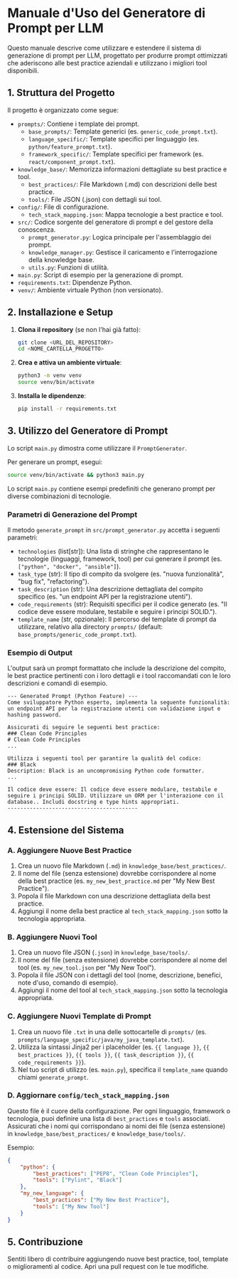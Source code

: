 # Manuale d'Uso del Generatore di Prompt per LLM

Questo manuale descrive come utilizzare e estendere il sistema di generazione di prompt per LLM, progettato per produrre prompt ottimizzati che aderiscono alle best practice aziendali e utilizzano i migliori tool disponibili.

## 1. Struttura del Progetto

Il progetto è organizzato come segue:

-   `prompts/`: Contiene i template dei prompt.
    -   `base_prompts/`: Template generici (es. `generic_code_prompt.txt`).
    -   `language_specific/`: Template specifici per linguaggio (es. `python/feature_prompt.txt`).
    -   `framework_specific/`: Template specifici per framework (es. `react/component_prompt.txt`).
-   `knowledge_base/`: Memorizza informazioni dettagliate su best practice e tool.
    -   `best_practices/`: File Markdown (.md) con descrizioni delle best practice.
    -   `tools/`: File JSON (.json) con dettagli sui tool.
-   `config/`: File di configurazione.
    -   `tech_stack_mapping.json`: Mappa tecnologie a best practice e tool.
-   `src/`: Codice sorgente del generatore di prompt e del gestore della conoscenza.
    -   `prompt_generator.py`: Logica principale per l'assemblaggio dei prompt.
    -   `knowledge_manager.py`: Gestisce il caricamento e l'interrogazione della knowledge base.
    -   `utils.py`: Funzioni di utilità.
-   `main.py`: Script di esempio per la generazione di prompt.
-   `requirements.txt`: Dipendenze Python.
-   `venv/`: Ambiente virtuale Python (non versionato).

## 2. Installazione e Setup

1.  **Clona il repository** (se non l'hai già fatto):
    ```bash
    git clone <URL_DEL_REPOSITORY>
    cd <NOME_CARTELLA_PROGETTO>
    ```
2.  **Crea e attiva un ambiente virtuale**:
    ```bash
    python3 -m venv venv
    source venv/bin/activate
    ```
3.  **Installa le dipendenze**:
    ```bash
    pip install -r requirements.txt
    ```

## 3. Utilizzo del Generatore di Prompt

Lo script `main.py` dimostra come utilizzare il `PromptGenerator`.

Per generare un prompt, esegui:

```bash
source venv/bin/activate && python3 main.py
```

Lo script `main.py` contiene esempi predefiniti che generano prompt per diverse combinazioni di tecnologie.

### Parametri di Generazione del Prompt

Il metodo `generate_prompt` in `src/prompt_generator.py` accetta i seguenti parametri:

-   `technologies` (list[str]): Una lista di stringhe che rappresentano le tecnologie (linguaggi, framework, tool) per cui generare il prompt (es. `["python", "docker", "ansible"]`).
-   `task_type` (str): Il tipo di compito da svolgere (es. "nuova funzionalità", "bug fix", "refactoring").
-   `task_description` (str): Una descrizione dettagliata del compito specifico (es. "un endpoint API per la registrazione utenti").
-   `code_requirements` (str): Requisiti specifici per il codice generato (es. "Il codice deve essere modulare, testabile e seguire i principi SOLID.").
-   `template_name` (str, opzionale): Il percorso del template di prompt da utilizzare, relativo alla directory `prompts/` (default: `base_prompts/generic_code_prompt.txt`).

### Esempio di Output

L'output sarà un prompt formattato che include la descrizione del compito, le best practice pertinenti con i loro dettagli e i tool raccomandati con le loro descrizioni e comandi di esempio.

```
--- Generated Prompt (Python Feature) ---
Come sviluppatore Python esperto, implementa la seguente funzionalità: un endpoint API per la registrazione utenti con validazione input e hashing password.

Assicurati di seguire le seguenti best practice:
### Clean Code Principles
# Clean Code Principles
...

Utilizza i seguenti tool per garantire la qualità del codice:
### Black
Description: Black is an uncompromising Python code formatter.
...

Il codice deve essere: Il codice deve essere modulare, testabile e seguire i principi SOLID. Utilizzare un ORM per l'interazione con il database.. Includi docstring e type hints appropriati.
-----------------------------------------
```

## 4. Estensione del Sistema

### A. Aggiungere Nuove Best Practice

1.  Crea un nuovo file Markdown (`.md`) in `knowledge_base/best_practices/`.
2.  Il nome del file (senza estensione) dovrebbe corrispondere al nome della best practice (es. `my_new_best_practice.md` per "My New Best Practice").
3.  Popola il file Markdown con una descrizione dettagliata della best practice.
4.  Aggiungi il nome della best practice al `tech_stack_mapping.json` sotto la tecnologia appropriata.

### B. Aggiungere Nuovi Tool

1.  Crea un nuovo file JSON (`.json`) in `knowledge_base/tools/`.
2.  Il nome del file (senza estensione) dovrebbe corrispondere al nome del tool (es. `my_new_tool.json` per "My New Tool").
3.  Popola il file JSON con i dettagli del tool (nome, descrizione, benefici, note d'uso, comando di esempio).
4.  Aggiungi il nome del tool al `tech_stack_mapping.json` sotto la tecnologia appropriata.

### C. Aggiungere Nuovi Template di Prompt

1.  Crea un nuovo file `.txt` in una delle sottocartelle di `prompts/` (es. `prompts/language_specific/java/my_java_template.txt`).
2.  Utilizza la sintassi Jinja2 per i placeholder (es. `{{ language }}`, `{{ best_practices }}`, `{{ tools }}`, `{{ task_description }}`, `{{ code_requirements }}`).
3.  Nel tuo script di utilizzo (es. `main.py`), specifica il `template_name` quando chiami `generate_prompt`.

### D. Aggiornare `config/tech_stack_mapping.json`

Questo file è il cuore della configurazione. Per ogni linguaggio, framework o tecnologia, puoi definire una lista di `best_practices` e `tools` associati. Assicurati che i nomi qui corrispondano ai nomi dei file (senza estensione) in `knowledge_base/best_practices/` e `knowledge_base/tools/`.

Esempio:

```json
{
    "python": {
        "best_practices": ["PEP8", "Clean Code Principles"],
        "tools": ["Pylint", "Black"]
    },
    "my_new_language": {
        "best_practices": ["My New Best Practice"],
        "tools": ["My New Tool"]
    }
}
```

## 5. Contribuzione

Sentiti libero di contribuire aggiungendo nuove best practice, tool, template o miglioramenti al codice. Apri una pull request con le tue modifiche.